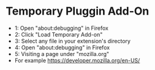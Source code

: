 
# Temporary Pluggin Add-On
  * 1: Open "about:debugging" in Firefox
  * 2: Click "Load Temporary Add-on"
  * 3: Select any file in your extension's directory
  * 4: Open "about:debugging" in Firefox
  * 5: Visiting a page under "mozilla.org" 
  * For example https://developer.mozilla.org/en-US/
